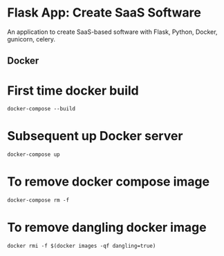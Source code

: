 # Flask App: Create SaaS Software
An application to create SaaS-based software with Flask, Python, Docker, gunicorn, celery.

## Docker
# First time docker build
`docker-compose --build`

# Subsequent up Docker server
`docker-compose up`

# To remove docker compose image
`docker-compose rm -f`

# To remove dangling docker image
`docker rmi -f $(docker images -qf dangling=true)`